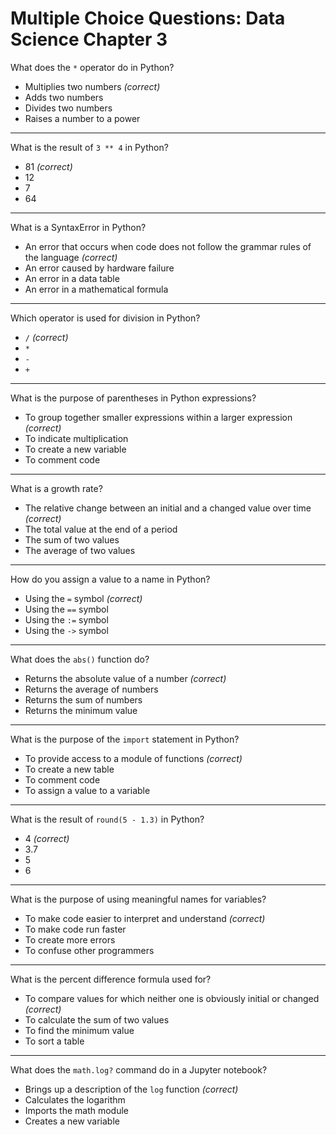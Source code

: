 # Multiple Choice Questions: Data Science Chapter 3


What does the `*` operator do in Python?

- Multiplies two numbers *(correct)*
- Adds two numbers
- Divides two numbers
- Raises a number to a power

---

What is the result of `3 ** 4` in Python?

- 81 *(correct)*
- 12
- 7
- 64

---

What is a SyntaxError in Python?

- An error that occurs when code does not follow the grammar rules of the language *(correct)*
- An error caused by hardware failure
- An error in a data table
- An error in a mathematical formula

---

Which operator is used for division in Python?

- `/` *(correct)*
- `*`
- `-`
- `+`

---

What is the purpose of parentheses in Python expressions?

- To group together smaller expressions within a larger expression *(correct)*
- To indicate multiplication
- To create a new variable
- To comment code

---

What is a growth rate?

- The relative change between an initial and a changed value over time *(correct)*
- The total value at the end of a period
- The sum of two values
- The average of two values

---

How do you assign a value to a name in Python?

- Using the `=` symbol *(correct)*
- Using the `==` symbol
- Using the `:=` symbol
- Using the `->` symbol

---

What does the `abs()` function do?

- Returns the absolute value of a number *(correct)*
- Returns the average of numbers
- Returns the sum of numbers
- Returns the minimum value

---

What is the purpose of the `import` statement in Python?

- To provide access to a module of functions *(correct)*
- To create a new table
- To comment code
- To assign a value to a variable


---

What is the result of `round(5 - 1.3)` in Python?

- 4 *(correct)*
- 3.7
- 5
- 6

---

What is the purpose of using meaningful names for variables?

- To make code easier to interpret and understand *(correct)*
- To make code run faster
- To create more errors
- To confuse other programmers

---

What is the percent difference formula used for?

- To compare values for which neither one is obviously initial or changed *(correct)*
- To calculate the sum of two values
- To find the minimum value
- To sort a table

---

What does the `math.log?` command do in a Jupyter notebook?

- Brings up a description of the `log` function *(correct)*
- Calculates the logarithm
- Imports the math module
- Creates a new variable
